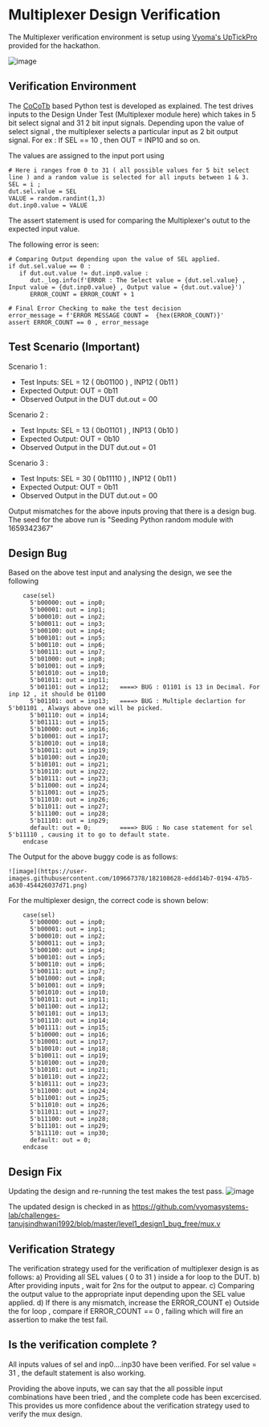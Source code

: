 # Multiplexer Design Verification

The Multiplexer verification environment is setup using [Vyoma's UpTickPro](https://vyomasystems.com) provided for the hackathon.

![image](https://user-images.githubusercontent.com/109667378/182103268-e7b66947-15ca-4646-a9d3-5ff62db7d6e8.png)


## Verification Environment

The [CoCoTb](https://www.cocotb.org/) based Python test is developed as explained. The test drives inputs to the Design Under Test (Multiplexer module here) which takes in 5 bit select signal and 31 2 bit input signals. Depending upon the value of select signal , the multiplexer selects a particular input as 2 bit output signal.
For ex : If SEL == 10 , then OUT = INP10 and so on.

The values are assigned to the input port using 
```
# Here i ranges from 0 to 31 ( all possible values for 5 bit select line ) and a random value is selected for all inputs between 1 & 3.
SEL = i ;
dut.sel.value = SEL 
VALUE = random.randint(1,3)
dut.inp0.value = VALUE
```

The assert statement is used for comparing the Multiplexer's outut to the expected input value.

The following error is seen:
```
# Comparing Output depending upon the value of SEL applied.
if dut.sel.value == 0 :
   if dut.out.value != dut.inp0.value :
      dut._log.info(f'ERROR : The Select value = {dut.sel.value} , Input value = {dut.inp0.value} , Output value = {dut.out.value}')
      ERROR_COUNT = ERROR_COUNT + 1 

# Final Error Checking to make the test decision
error_message = f'ERROR MESSAGE COUNT =  {hex(ERROR_COUNT)}'
assert ERROR_COUNT == 0 , error_message
```
## Test Scenario **(Important)**
Scenario 1 :
- Test Inputs: SEL = 12 ( 0b01100 ) , INP12 ( 0b11 )
- Expected Output: OUT = 0b11
- Observed Output in the DUT dut.out = 00 

Scenario 2 :
- Test Inputs: SEL = 13 ( 0b01101 ) , INP13 ( 0b10 )
- Expected Output: OUT = 0b10
- Observed Output in the DUT dut.out = 01

Scenario 3 :
- Test Inputs: SEL = 30 ( 0b11110 ) , INP12 ( 0b11 )
- Expected Output: OUT = 0b11
- Observed Output in the DUT dut.out = 00 

Output mismatches for the above inputs proving that there is a design bug.
The seed for the above run is "Seeding Python random module with 1659342367"

## Design Bug
Based on the above test input and analysing the design, we see the following

```
    case(sel)
      5'b00000: out = inp0;  
      5'b00001: out = inp1;  
      5'b00010: out = inp2;  
      5'b00011: out = inp3;  
      5'b00100: out = inp4;  
      5'b00101: out = inp5;  
      5'b00110: out = inp6;  
      5'b00111: out = inp7;  
      5'b01000: out = inp8;  
      5'b01001: out = inp9;  
      5'b01010: out = inp10;
      5'b01011: out = inp11;
      5'b01101: out = inp12;   ====> BUG : 01101 is 13 in Decimal. For inp 12 , it should be 01100
      5'b01101: out = inp13;   ====> BUG : Multiple declartion for 5'b01101 , Always above one will be picked.
      5'b01110: out = inp14;
      5'b01111: out = inp15;
      5'b10000: out = inp16;
      5'b10001: out = inp17;
      5'b10010: out = inp18;
      5'b10011: out = inp19;
      5'b10100: out = inp20;
      5'b10101: out = inp21;
      5'b10110: out = inp22;
      5'b10111: out = inp23;
      5'b11000: out = inp24;
      5'b11001: out = inp25;
      5'b11010: out = inp26;
      5'b11011: out = inp27;
      5'b11100: out = inp28;
      5'b11101: out = inp29;
      default: out = 0;        ====> BUG : No case statement for sel 5'b11110 , causing it to go to default state.
    endcase
```

The Output for the above buggy code is as follows:
```
![image](https://user-images.githubusercontent.com/109667378/182108628-eddd14b7-0194-47b5-a630-454426037d71.png)

```

For the multiplexer design, the correct code is shown below:
```
    case(sel)
      5'b00000: out = inp0;  
      5'b00001: out = inp1;  
      5'b00010: out = inp2;  
      5'b00011: out = inp3;  
      5'b00100: out = inp4;  
      5'b00101: out = inp5;  
      5'b00110: out = inp6;  
      5'b00111: out = inp7;  
      5'b01000: out = inp8;  
      5'b01001: out = inp9;  
      5'b01010: out = inp10;
      5'b01011: out = inp11;
      5'b01100: out = inp12;
      5'b01101: out = inp13;
      5'b01110: out = inp14;
      5'b01111: out = inp15;
      5'b10000: out = inp16;
      5'b10001: out = inp17;
      5'b10010: out = inp18;
      5'b10011: out = inp19;
      5'b10100: out = inp20;
      5'b10101: out = inp21;
      5'b10110: out = inp22;
      5'b10111: out = inp23;
      5'b11000: out = inp24;
      5'b11001: out = inp25;
      5'b11010: out = inp26;
      5'b11011: out = inp27;
      5'b11100: out = inp28;
      5'b11101: out = inp29;
      5'b11110: out = inp30;
      default: out = 0;
    endcase
```

## Design Fix
Updating the design and re-running the test makes the test pass.
![image](https://user-images.githubusercontent.com/109667378/182108808-0927502e-9835-4ce2-915b-3bbc99e96017.png)

The updated design is checked in as https://github.com/vyomasystems-lab/challenges-tanujsindhwani1992/blob/master/level1_design1_bug_free/mux.v

## Verification Strategy
The verification strategy used for the verification of multiplexer design is as follows:
a) Providing all SEL values ( 0 to 31 ) inside a for loop to the DUT.
b) After providing inputs , wait for 2ns for the output to appear.
c) Comparing the output value to the appropriate input depending upon the SEL value applied.
d) If there is any mismatch, increase the ERROR_COUNT
e) Outside the for loop , compare if ERROR_COUNT == 0 , failing which will fire an assertion to make the test fail.

## Is the verification complete ?
All inputs values of sel and inp0....inp30 have been verified.
For sel value = 31 , the default statement is also working.

Providing the above inputs, we can say that the all possible input combinations have been tried , and the complete code has been excercised.
This provides us more confidence about the verification strategy used to verify the mux design.
